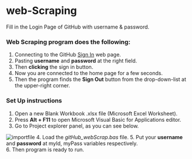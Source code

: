 # web-Scraping
Fill in the Login Page of GitHub with username & password.

### Web Scraping program does the following:

1. Connecting to the GitHub [Sign In](https://github.com/login) web page.
2. Pasting  **username** and **password** at the right field.
3. Then **clicking** the sign in button.
4. Now you are connected to the home page for a few seconds.
5. Then the program finds the **Sign Out** button from the drop-down-list at the upper-right corner.

### Set Up instructions

1. Open a new Blank Workbook .xlsx file (Microsoft Excel Worksheet).
2. Press **Alt + F11** to open Microsoft Visual Basic for Applications editor.
3. Go to Project explorer panel, as you can see below. 

![importfile](https://user-images.githubusercontent.com/32977750/45417622-48081a00-b68b-11e8-80b9-3a63a57a57f2.png)
4. Load the *gitHub_webScrap.bas* file.
5. Put your **username** and **password** at myId, myPass variables respectively.  
6. Then program is ready to run.


